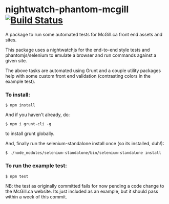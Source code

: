 # nightwatch-phantom-mcgill [![Build Status](https://travis-ci.org/YoungElPaso/nightwatch-phantom-mcgill.svg?branch=master)](https://travis-ci.org/YoungElPaso/nightwatch-phantom-mcgill)

A package to run some automated tests for McGill.ca front end assets and sites.

This package uses a nightwatchjs for the end-to-end style tests and phantomjs/selenium to emulate a browser and run commands against a given site.  

The above tasks are automated using Grunt and a couple utility packages help with some custom front end validation (contrasting colors in the example test).



### To install:

```
$ npm install
```

And if you haven't already, do:

```
$ npm i grunt-cli -g
```
to install grunt globally.

And, finally run the selenium-standalone install once (so its installed, duh!):

```
$ ./node_modules/selenium-standalone/bin/selenium-standalone install
```

### To run the example test:

```
$ npm test
```

NB: the test as originally committed fails for now pending a code change to the McGill.ca website.  Its just included as an example, but it should pass within a week of this commit.
